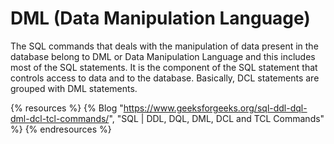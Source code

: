 # DML (Data Manipulation Language)

The SQL commands that deals with the manipulation of data present in the database belong to DML or Data Manipulation Language and this includes most of the SQL statements. It is the component of the SQL statement that controls access to data and to the database. Basically, DCL statements are grouped with DML statements.

{% resources %}
  {% Blog "https://www.geeksforgeeks.org/sql-ddl-dql-dml-dcl-tcl-commands/", "SQL | DDL, DQL, DML, DCL and TCL Commands" %}
{% endresources %}
